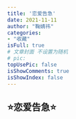 ```yaml
---
title: '恋爱告急'
date: 2021-11-11
author: "鞠婧祎"
categories:
- "收藏"
isFull: true
# 文章封面 不设置为随机
# pic:
topUsePic: false
isShowComments: true
isShowIndex: false
---
```


<!-- more -->

## :star:恋爱告急:star: 
<br/>
<PlayVideo aid="75257577" cid="128732400" page="1"/>